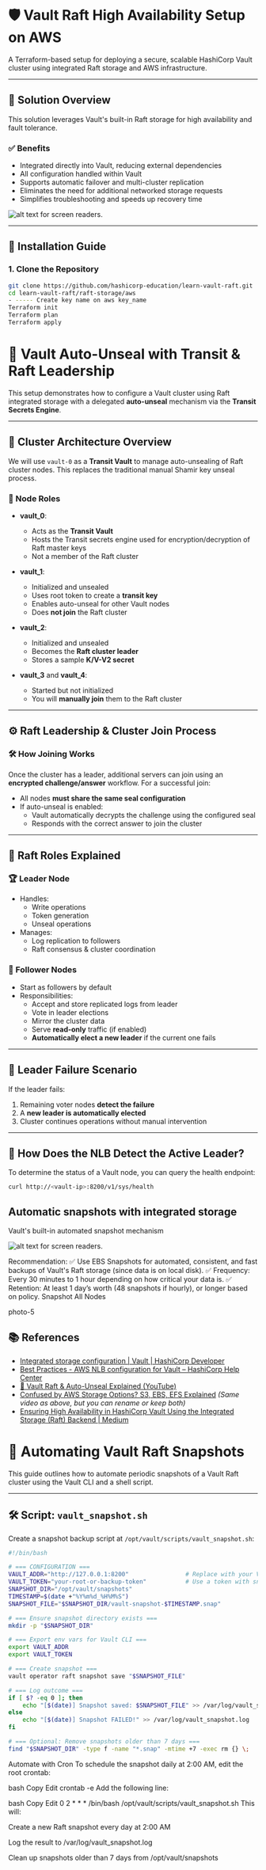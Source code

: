 # 🛡️ Vault Raft High Availability Setup on AWS

A Terraform-based setup for deploying a secure, scalable HashiCorp Vault cluster using integrated Raft storage and AWS infrastructure.

---

## 🧩 Solution Overview

This solution leverages Vault's built-in Raft storage for high availability and fault tolerance.

### ✅ Benefits

- Integrated directly into Vault, reducing external dependencies
- All configuration handled within Vault
- Supports automatic failover and multi-cluster replication
- Eliminates the need for additional networked storage requests
- Simplifies troubleshooting and speeds up recovery time

![alt text for screen readers](photo-4.png "Text to show on mouseover").

---

## 🚀 Installation Guide

### 1. Clone the Repository

```bash
git clone https://github.com/hashicorp-education/learn-vault-raft.git
cd learn-vault-raft/raft-storage/aws
- ----- Create key name on aws key_name
Terraform init 
Terraform plan
Terraform apply 
```



# 🔐 Vault Auto-Unseal with Transit & Raft Leadership

This setup demonstrates how to configure a Vault cluster using Raft integrated storage with a delegated **auto-unseal** mechanism via the **Transit Secrets Engine**.

---

## 🧭 Cluster Architecture Overview

We will use `vault-0` as a **Transit Vault** to manage auto-unsealing of Raft cluster nodes. This replaces the traditional manual Shamir key unseal process.

### 🔧 Node Roles

- **vault_0**:
  - Acts as the **Transit Vault**
  - Hosts the Transit secrets engine used for encryption/decryption of Raft master keys
  - Not a member of the Raft cluster

- **vault_1**:
  - Initialized and unsealed
  - Uses root token to create a **transit key**
  - Enables auto-unseal for other Vault nodes
  - Does **not join** the Raft cluster

- **vault_2**:
  - Initialized and unsealed
  - Becomes the **Raft cluster leader**
  - Stores a sample **K/V-V2 secret**

- **vault_3** and **vault_4**:
  - Started but not initialized
  - You will **manually join** them to the Raft cluster

---

## ⚙️ Raft Leadership & Cluster Join Process

### 🛠️ How Joining Works

Once the cluster has a leader, additional servers can join using an **encrypted challenge/answer** workflow. For a successful join:

- All nodes **must share the same seal configuration**
- If auto-unseal is enabled:
  - Vault automatically decrypts the challenge using the configured seal
  - Responds with the correct answer to join the cluster

---

## 🧠 Raft Roles Explained

### 🏆 Leader Node

- Handles:
  - Write operations
  - Token generation
  - Unseal operations
- Manages:
  - Log replication to followers
  - Raft consensus & cluster coordination

### 🔁 Follower Nodes

- Start as followers by default
- Responsibilities:
  - Accept and store replicated logs from leader
  - Vote in leader elections
  - Mirror the cluster data
  - Serve **read-only** traffic (if enabled)
  - **Automatically elect a new leader** if the current one fails

---

## 🚨 Leader Failure Scenario

If the leader fails:

1. Remaining voter nodes **detect the failure**
2. A **new leader is automatically elected**
3. Cluster continues operations without manual intervention

---

## 📡 How Does the NLB Detect the Active Leader?

To determine the status of a Vault node, you can query the health endpoint:

```bash
curl http://<vault-ip>:8200/v1/sys/health
```


## Automatic snapshots with integrated storage
Vault's built-in automated snapshot mechanism

![alt text for screen readers](photo-5.png "Text to show on mouseover").

Recommendation:
✅ Use EBS Snapshots for automated, consistent, and fast backups of Vault's Raft storage (since data is on local disk).
✅ Frequency: Every 30 minutes to 1 hour depending on how critical your data is.
✅ Retention: At least 1 day’s worth (48 snapshots if hourly), or longer based on policy.
Snapshot All Nodes



photo-5


## 📚 References

- [Integrated storage configuration | Vault | HashiCorp Developer](https://developer.hashicorp.com/vault/docs/configuration/storage/integrated)
- [Best Practices - AWS NLB configuration for Vault – HashiCorp Help Center](https://support.hashicorp.com/hc/en-us/articles/360049198072-Best-Practices-AWS-NLB-configuration-for-Vault)
- [🎥 Vault Raft & Auto-Unseal Explained (YouTube)](https://youtu.be/scxqbgzs5hs)
- [Confused by AWS Storage Options? S3, EBS, EFS Explained](https://www.youtube.com/watch?v=scxqbgzs5hs) *(Same video as above, but you can rename or keep both)*
- [Ensuring High Availability in HashiCorp Vault Using the Integrated Storage (Raft) Backend | Medium](https://medium.com/@rakshantha/ensuring-high-availability-in-hashicorp-vault-using-the-integrated-storage-raft-backend-3cf2c44e9c8e)



# 💾 Automating Vault Raft Snapshots

This guide outlines how to automate periodic snapshots of a Vault Raft cluster using the Vault CLI and a shell script.

---

## 🛠️ Script: `vault_snapshot.sh`

Create a snapshot backup script at `/opt/vault/scripts/vault_snapshot.sh`:

```bash
#!/bin/bash

# === CONFIGURATION ===
VAULT_ADDR="http://127.0.0.1:8200"                # Replace with your Vault address
VAULT_TOKEN="your-root-or-backup-token"           # Use a token with snapshot capability (preferably read-only)
SNAPSHOT_DIR="/opt/vault/snapshots"
TIMESTAMP=$(date +"%Y%m%d_%H%M%S")
SNAPSHOT_FILE="$SNAPSHOT_DIR/vault-snapshot-$TIMESTAMP.snap"

# === Ensure snapshot directory exists ===
mkdir -p "$SNAPSHOT_DIR"

# === Export env vars for Vault CLI ===
export VAULT_ADDR
export VAULT_TOKEN

# === Create snapshot ===
vault operator raft snapshot save "$SNAPSHOT_FILE"

# === Log outcome ===
if [ $? -eq 0 ]; then
    echo "[$(date)] Snapshot saved: $SNAPSHOT_FILE" >> /var/log/vault_snapshot.log
else
    echo "[$(date)] Snapshot FAILED!" >> /var/log/vault_snapshot.log
fi

# === Optional: Remove snapshots older than 7 days ===
find "$SNAPSHOT_DIR" -type f -name "*.snap" -mtime +7 -exec rm {} \;
```

Automate with Cron
To schedule the snapshot daily at 2:00 AM, edit the root crontab:

bash
Copy
Edit
crontab -e
Add the following line:

bash
Copy
Edit
0 2 * * * /bin/bash /opt/vault/scripts/vault_snapshot.sh
This will:

Create a new Raft snapshot every day at 2:00 AM

Log the result to /var/log/vault_snapshot.log

Clean up snapshots older than 7 days from /opt/vault/snapshots
